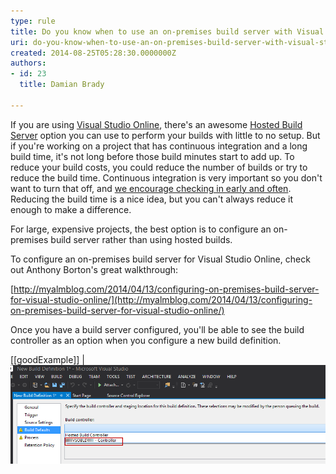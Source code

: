 ```yaml
---
type: rule
title: Do you know when to use an on-premises build server with Visual Studio Online?
uri: do-you-know-when-to-use-an-on-premises-build-server-with-visual-studio-online
created: 2014-08-25T05:28:30.0000000Z
authors:
- id: 23
  title: Damian Brady

---
```


If you are using [Visual Studio Online](http://www.visualstudio.com/), there's an awesome [Hosted Build Server](http://blogs.msdn.com/b/visualstudioalm/archive/2012/03/27/build-on-the-team-foundation-service.aspx) option you can use to perform your builds with little to no setup. But if you're working on a project that has continuous integration and a long build time, it's not long before those build minutes start to add up. To reduce your build costs, you could reduce the number of builds or try to reduce the build time. Continuous integration is very important so you don't want to turn that off, and [we encourage checking in early and often](http://www.ssw.com.au/ssw/Standards/Rules/RulesToBetterSourceControlwithTFS.aspx#CheckinRegularly). Reducing the build time is a nice idea, but you can't always reduce it enough to make a difference.



For large, expensive projects, the best option is to configure an on-premises build server rather than using hosted builds.




To configure an on-premises build server for Visual Studio Online, check out Anthony Borton's great walkthrough:

[http://myalmblog.com/2014/04/13/configuring-on-premises-build-server-for-visual-studio-online/](http://myalmblog.com/2014/04/13/configuring-on-premises-build-server-for-visual-studio-online/)





Once you have a build server configured, you'll be able to see the build controller as an option when you configure a new build definition.





[[goodExample]]
| ![We have the option of an on-premises build controller as well as the Hosted Build controller](vso_build.png)
